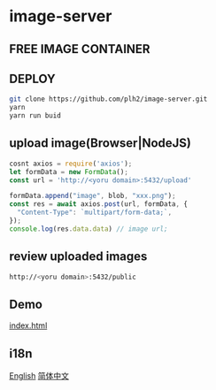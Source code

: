 # image-server

## FREE IMAGE CONTAINER

## DEPLOY

```bash
git clone https://github.com/plh2/image-server.git
yarn
yarn run buid
```

## upload image(Browser|NodeJS)

```js
cosnt axios = require('axios');
let formData = new FormData();
const url = 'http://<yoru domain>:5432/upload'

formData.append("image", blob, "xxx.png");
const res = await axios.post(url, formData, {
  "Content-Type": `multipart/form-data;`,
});
console.log(res.data.data) // image url;
```

## review uploaded images

```bash
http://<yoru domain>:5432/public
```

## Demo

[index.html](http://207.148.118.120:5432/index.html)

## i18n

[English](https://github.com/plh2/image-server) [简体中文](https://github.com/plh2/image-server/blob/main/zh-CN.md)
